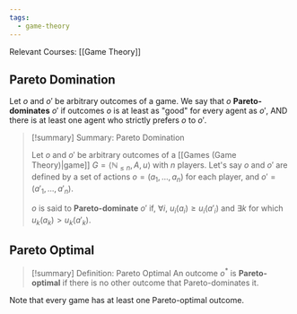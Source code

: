 ```yaml
---
tags:
  - game-theory
---
```

Relevant Courses: [[Game Theory]]

## Pareto Domination

Let $o$ and $o'$ be arbitrary outcomes of a game. We say that $o$ **Pareto-dominates** $o'$ if outcomes $o$ is at least as "good" for every agent as $o'$, AND there is at least one agent who strictly prefers $o$ to $o'$.

>[!summary] Summary: Pareto Domination
>
> Let $o$ and $o'$ be arbitrary outcomes of a [[Games (Game Theory)|game]] $G = \langle \mathbb{N}_{\leq n}, A, u\rangle$ with $n$ players. Let's say $o$ and $o'$ are defined by a set of actions $o = (a_1, \ldots, a_n)$ for each player, and $o' = (a'_1, \ldots, a'_n)$.
>
> $o$ is said to **Pareto-dominate** $o'$ if, $\forall i$, $u_i(a_i) \geq u_i(a'_i)$ and $\exists k$ for which $u_k(a_k) > u_k(a'_k)$.

## Pareto Optimal

> [!summary] Definition: Pareto Optimal
> An outcome $o^*$ is **Pareto-optimal** if there is no other outcome that Pareto-dominates it.

Note that every game has at least one Pareto-optimal outcome.